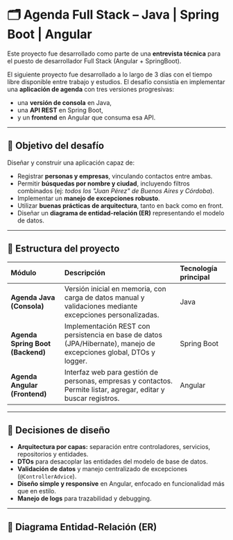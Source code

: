 # 🗂️ Agenda Full Stack – Java | Spring Boot | Angular

Este proyecto fue desarrollado como parte de una **entrevista técnica** para el puesto de desarrollador Full Stack (Angular + SpringBoot).       

El siguiente proyecto fue desarrollado a lo largo de 3 días con el tiempo libre disponible entre trabajo y estudios.
El desafío consistía en implementar una **aplicación de agenda** con tres versiones progresivas:  
- una **versión de consola** en Java,  
- una **API REST** en Spring Boot,  
- y un **frontend** en Angular que consuma esa API.

---

## 🚀 Objetivo del desafío

Diseñar y construir una aplicación capaz de:
- Registrar **personas y empresas**, vinculando contactos entre ambas.  
- Permitir **búsquedas por nombre y ciudad**, incluyendo filtros combinados (ej: *todos los "Juan Pérez" de Buenos Aires y Córdoba*).  
- Implementar un **manejo de excepciones robusto**.  
- Utilizar **buenas prácticas de arquitectura**, tanto en back como en front.  
- Diseñar un **diagrama de entidad-relación (ER)** representando el modelo de datos.

---

## 🧩 Estructura del proyecto

| Módulo | Descripción | Tecnología principal |
|:--|:--|:--|
| **Agenda Java (Consola)** | Versión inicial en memoria, con carga de datos manual y validaciones mediante excepciones personalizadas. | Java |
| **Agenda Spring Boot (Backend)** | Implementación REST con persistencia en base de datos (JPA/Hibernate), manejo de excepciones global, DTOs y logger. | Spring Boot |
| **Agenda Angular (Frontend)** | Interfaz web para gestión de personas, empresas y contactos. Permite listar, agregar, editar y buscar registros. | Angular |

---

## 🧠 Decisiones de diseño

- **Arquitectura por capas:** separación entre controladores, servicios, repositorios y entidades.  
- **DTOs** para desacoplar las entidades del modelo de base de datos.  
- **Validación de datos** y manejo centralizado de excepciones (`@ControllerAdvice`).  
- **Diseño simple y responsive** en Angular, enfocado en funcionalidad más que en estilo.  
- **Manejo de logs** para trazabilidad y debugging.

---

## 🧮 Diagrama Entidad-Relación (ER)


